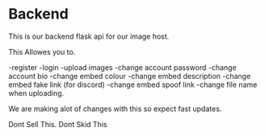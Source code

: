 # Backend
This is our backend flask api for our image host.

This Allowes you to.

-register
-login
-upload images
-change account password
-change account bio
-change embed colour
-change embed description
-change embed fake link (for discord)
-change embed spoof link
-change file name when uploading.



We are making alot of changes with this so expect fast updates.



Dont Sell This. Dont Skid This
